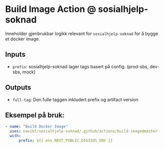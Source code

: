 # Build Image Action @ sosialhjelp-soknad

Inneholder gjenbrukbar logikk relevant for `sosialhjelp-soknad` for å
bygge et docker image.

## Inputs

-   `prefix`: sosialhjelp-soknad lager tags basert på config. (prod-sbs, dev-sbs, mock)

## Outputs

-   `full-tag`: Den fulle taggen inkludert prefix og artifact version

## Eksempel på bruk:

```yaml
- name: "Build Docker Image"
  uses: navikt/sosialhjelp-soknad/.github/actions/build-image@master
  with:
      prefix: ${{ env.NEXT_PUBLIC_DIGISOS_ENV }}
```
